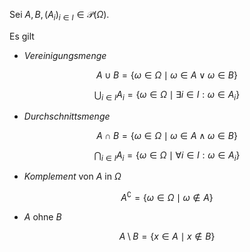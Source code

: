 Sei $A, B, (A_i)_{i \in I} \in \mathcal{P}(\Omega)$.

Es gilt
- *Vereinigungsmenge*

$$
	A \cup B = \{ \omega \in \Omega \mid \omega \in A \lor \omega \in B \}
$$

$$
	\bigcup_{i \in I} A_i = \{ \omega \in \Omega \mid \exists i \in I : \omega \in A_i \}
$$

- *Durchschnittsmenge*

$$
	A \cap B = \{ \omega \in \Omega \mid \omega \in A \land \omega \in B \}
$$

$$
	\bigcap_{i \in I} A_i = \{ \omega \in \Omega \mid \forall i \in I : \omega \in A_i \}
$$

- *Komplement* von $A$ in $\Omega$

$$
	A^\complement = \{ \omega \in \Omega \mid \omega \notin A \}
$$

- $A$ ohne $B$

$$
	A \setminus B = \{ x \in A \mid x \notin B \}
$$